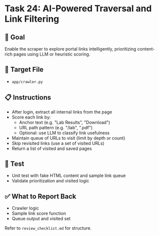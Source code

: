 # Task 24: AI-Powered Traversal and Link Filtering

## 🎯 Goal
Enable the scraper to explore portal links intelligently, prioritizing content-rich pages using LLM or heuristic scoring.

## 📂 Target File
- `app/crawler.py`

## 📋 Instructions
- After login, extract all internal links from the page
- Score each link by:
  - Anchor text (e.g. "Lab Results", "Download")
  - URL path pattern (e.g. "/lab", ".pdf")
  - Optional: use LLM to classify link usefulness
- Maintain queue of URLs to visit (limit by depth or count)
- Skip revisited links (use a set of visited URLs)
- Return a list of visited and saved pages

## 🧪 Test
- Unit test with fake HTML content and sample link queue
- Validate prioritization and visited logic

## ✅ What to Report Back
- Crawler logic
- Sample link score function
- Queue output and visited set

Refer to `review_checklist.md` for structure.